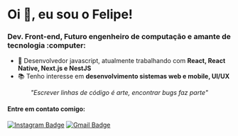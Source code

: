 <h1>Oi 👋, eu sou o Felipe!</h1>
<h3>Dev. Front-end, Futuro engenheiro de computação e amante de tecnologia :computer:</h3>

- 🌱 Desenvolvedor javascript, atualmente trabalhando com **React, React Native, Next.js e NestJS**
- 📚 Tenho interesse em **desenvolvimento sistemas web e mobile, UI/UX**

<p align="center"><em>"Escrever linhas de código é arte, encontrar bugs faz parte"</em></p>

<h4>Entre em contato comigo:</h4>

[![Instagram Badge](https://img.shields.io/badge/-belipefarros-2980B9?style=flat-square&labelColor=2980B9&logo=Instagram&logoColor=white&link=https://www.instagram.com/belipefarros/)](https://www.instagram.com/belipefarros/)
[![Gmail Badge](https://img.shields.io/badge/-felipebarros.engh@gmail.com-2980B9?style=flat-square&logo=Gmail&logoColor=white&link=mailto:felipebarros.engh@gmail.com)](mailto:felipebarros.engh@gmail.com)
